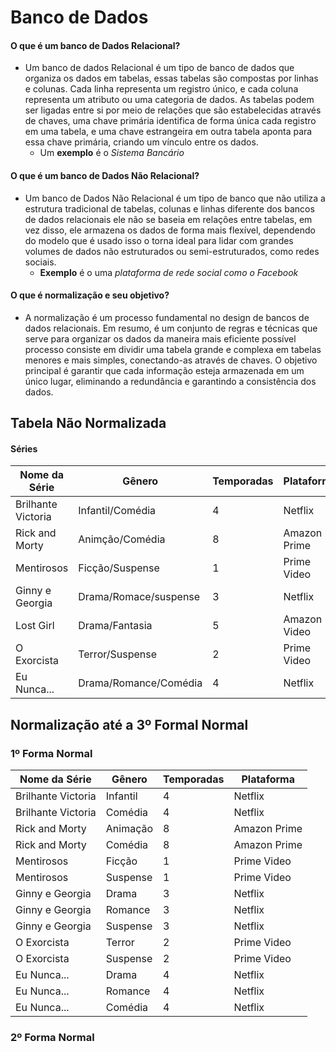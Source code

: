 # Banco de Dados
#### O que é um banco de Dados Relacional? 
  - Um banco de dados Relacional é um tipo de banco de dados que organiza os dados em tabelas, essas tabelas são compostas por linhas e colunas.
    Cada linha representa um registro único, e cada coluna representa um atributo ou uma categoria de dados. As tabelas podem ser ligadas entre si por meio de relações que são estabelecidas através de chaves, uma chave primária identifica de forma única cada registro em uma tabela, e uma chave estrangeira em outra tabela aponta para essa chave primária, criando um vínculo entre os dados.
      - Um **exemplo** é o *Sistema Bancário*

#### O que é um banco de Dados Não Relacional?
- Um banco de Dados Não Relacional é um tipo de banco que não utiliza a estrutura tradicional de tabelas, colunas e linhas diferente dos bancos de dados relacionais ele não se baseia em relações entre tabelas, em vez disso, ele armazena os dados de forma mais flexível, dependendo do modelo que é usado isso o torna ideal para lidar com grandes volumes de dados não estruturados ou semi-estruturados, como redes sociais.
  - **Exemplo** é o uma *plataforma de rede social como o Facebook*   
#### O que é normalização e seu objetivo?
  - A normalização é um processo fundamental no design de bancos de dados relacionais. Em resumo, é um conjunto de regras e técnicas que serve para organizar os dados da maneira mais eficiente possível processo consiste em dividir uma tabela grande e complexa em tabelas menores e mais simples, conectando-as através de chaves. O objetivo principal é garantir que cada informação esteja armazenada em um único lugar, eliminando a redundância e garantindo a consistência dos dados.

## Tabela Não Normalizada
#### Séries

| Nome da Série      |    Gênero      | Temporadas  |  Plataforma   |
|--------------------|---------------------|-------------|---------------|
| Brilhante Victoria |Infantil/Comédia     |      4      | Netflix       |
| Rick and Morty     |Animção/Comédia      |      8      | Amazon Prime  |
| Mentirosos         |Ficção/Suspense      |      1      | Prime Video   |
| Ginny e Georgia    |Drama/Romace/suspense|      3      | Netflix       |
| Lost Girl          |Drama/Fantasia       |      5      | Amazon Video  |
| O Exorcista        |Terror/Suspense      |      2      | Prime Video   |
| Eu Nunca...        |Drama/Romance/Comédia|      4      | Netflix       |

## Normalização até a 3º Formal Normal
### 1º Forma Normal
| Nome da Série      |      Gênero         | Temporadas  |  Plataforma   |
|--------------------|---------------------|-------------|---------------|
| Brilhante Victoria | Infantil            |      4      | Netflix       |
| Brilhante Victoria | Comédia             |      4      | Netflix       |
| Rick and Morty     | Animação            |      8      | Amazon Prime  |
| Rick and Morty     | Comédia             |      8      | Amazon Prime  |
| Mentirosos         | Ficção              |      1      | Prime Video   |
| Mentirosos         | Suspense            |      1      | Prime Video   |
| Ginny e Georgia    | Drama               |      3      | Netflix       |
| Ginny e Georgia    | Romance             |      3      | Netflix       |
| Ginny e Georgia    | Suspense            |      3      | Netflix       |
| O Exorcista        | Terror              |      2      | Prime Video   |
| O Exorcista        | Suspense            |      2      | Prime Video   |
| Eu Nunca...        | Drama               |      4      | Netflix       |
| Eu Nunca...        | Romance             |      4      | Netflix       |
| Eu Nunca...        | Comédia             |      4      | Netflix       |
### 2º Forma Normal
